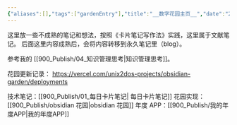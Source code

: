 ```yaml
---
{"aliases":[],"tags":["gardenEntry"],"title":"__数字花园主页__","date":"2025-06-05T17:40:33Z","date_modify":"2025-06-07T17:21:58Z","dg-publish":true,"dg-home":true,"permalink":"/900_Publish/__数字花园主页__/","dgPassFrontmatter":true,"created":"2025-06-05T17:40:33Z","updated":"2025-06-07T17:21:58Z"}
---
```


这里放一些不成熟的笔记和想法，按照《卡片笔记写作法》实践，这里属于文献笔记。
后面这里内容成熟后，会将内容转移到永久笔记里（blog）。

参考我的 [[900_Publish/04_知识管理思考\|知识管理思考]]。

花园更新记录： <https://vercel.com/unix2dos-projects/obsidian-garden/deployments>

技术笔记：[[900_Publish/01_每日卡片笔记\| 每日卡片笔记]]
花园实现：[[900_Publish/obsidian 花园\|obsidian 花园]]
年度 APP：[[900_Publish/我的年度APP\|我的年度APP]]
